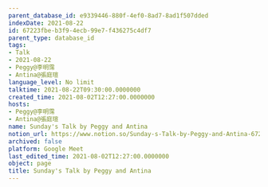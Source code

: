 ```yaml
---
parent_database_id: e9339446-880f-4ef0-8ad7-8ad1f507dded
indexDate: 2021-08-22
id: 67223fbe-b3f9-4ecb-99e7-f436275c4df7
parent_type: database_id
tags:
- Talk
- 2021-08-22
- Peggy@李明霈
- Antina@張庭瑄
language_level: No limit
talktime: 2021-08-22T09:30:00.0000000
created_time: 2021-08-02T12:27:00.0000000
hosts:
- Peggy@李明霈
- Antina@張庭瑄
name: Sunday's Talk by Peggy and Antina
notion_url: https://www.notion.so/Sunday-s-Talk-by-Peggy-and-Antina-67223fbeb3f94ecb99e7f436275c4df7
archived: false
platform: Google Meet
last_edited_time: 2021-08-02T12:27:00.0000000
object: page
title: Sunday's Talk by Peggy and Antina
---
```







